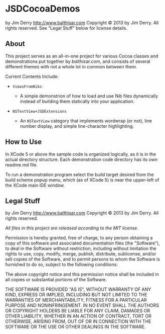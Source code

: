 JSDCocoaDemos
=============

by Jim Derry <http://www.balthisar.com>
Copyright © 2013 by Jim Derry. All rights reserved.
See “Legal Stuff” below for license details.


About
-----
This project serves as an all-in-one project for various Cocoa classes and demonstrations put together by *balthisar.com*, and consists of several different themes with not a whole lot in common between them.

Current Contents Include:

- `ViewsFromNibs`
	- A simple demonstrion of how to load and use Nib files dynamically instead of building them statically into your application.

- `NSTextView+JSDExtensions`
	- An `NSTextView` category that implements wordwrap (or not), line number display, and simple line-character highlighting.


How to Use
----------
In XCode 5 or above the sample code is organized logically, as it is in the actual directory structure. Each demonstration code directory has its own readme.md file.

To run a demonstration program select the build target desired from the build scheme popup menu, which (as of XCode 5) is near the upper-left of the XCode main IDE window.


Legal Stuff
-----------
by Jim Derry <http://www.balthisar.com>
Copyright © 2013 by Jim Derry. All rights reserved.

*All files in this project are released according to the MIT license.*

Permission is hereby granted, free of charge, to any person obtaining a copy of this software and associated documentation files (the "Software"), to deal in the Software without restriction, including without limitation the rights to use, copy, modify, merge, publish, distribute, sublicense, and/or sell copies of the Software, and to permit persons to whom the Software is furnished to do so, subject to the following conditions:

The above copyright notice and this permission notice shall be included in all copies or substantial portions of the Software.

THE SOFTWARE IS PROVIDED "AS IS", WITHOUT WARRANTY OF ANY KIND, EXPRESS OR IMPLIED, INCLUDING BUT NOT LIMITED TO THE WARRANTIES OF MERCHANTABILITY, FITNESS FOR A PARTICULAR PURPOSE AND NONINFRINGEMENT. IN NO EVENT SHALL THE AUTHORS OR COPYRIGHT HOLDERS BE LIABLE FOR ANY CLAIM, DAMAGES OR OTHER LIABILITY, WHETHER IN AN ACTION OF CONTRACT, TORT OR OTHERWISE, ARISING FROM, OUT OF OR IN CONNECTION WITH THE SOFTWARE OR THE USE OR OTHER DEALINGS IN THE SOFTWARE.
